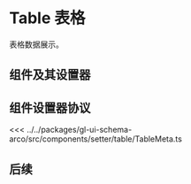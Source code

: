 <script setup>
import Example from '../../.vitepress/components/setter/table/Example.vue';
import componentInstance from '../../.vitepress/components/setter/table/instanceData';
import {TableMeta as componentMeta} from "@geelato/gl-ui-schema-arco";

</script>


# Table 表格
表格数据展示。

## 组件及其设置器

<Example /> 

## 组件设置器协议

<ComponentBuilderExample :componentMeta="componentMeta" :componentInstance="componentInstance"/>
<<< ../../packages/gl-ui-schema-arco/src/components/setter/table/TableMeta.ts

## 后续


